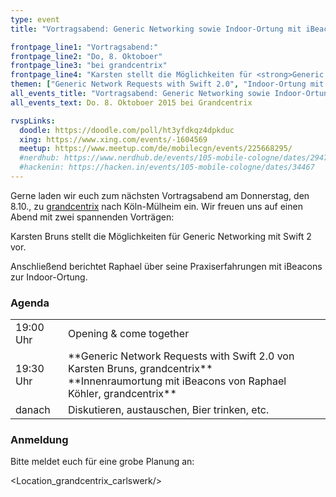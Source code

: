```yaml
---
type: event
title: "Vortragsabend: Generic Networking sowie Indoor-Ortung mit iBeacons"

frontpage_line1: "Vortragsabend:"
frontpage_line2: "Do, 8. Oktoboer"
frontpage_line3: "bei grandcentrix"
frontpage_line4: "Karsten stellt die Möglichkeiten für <strong>Generic Networking mit Swift 2</strong> vor. Anschließend berichtet Raphael über seine <strong>Praxiserfahrungen mit iBeacons</strong> zur Indoor-Ortung."
themen: ["Generic Network Requests with Swift 2.0", "Indoor-Ortung mit iBeacons"]
all_events_title: "Vortragsabend: Generic Networking sowie Indoor-Ortung mit iBeacons"
all_events_text: Do. 8. Oktoboer 2015 bei Grandcentrix

rvspLinks:
  doodle: https://doodle.com/poll/ht3yfdkqz4dpkduc
  xing: https://www.xing.com/events/-1604569
  meetup: https://www.meetup.com/de/mobilecgn/events/225668295/
  #nerdhub: https://www.nerdhub.de/events/105-mobile-cologne/dates/29471
  #hackenin: https://hacken.in/events/105-mobile-cologne/dates/34467
---
```


Gerne laden wir euch zum nächsten Vortragsabend am Donnerstag,
den 8.10., zu <a href="https://www.grandcentrix.net/">grandcentrix</a> nach Köln-Mülheim ein.
Wir freuen uns auf einen Abend mit zwei spannenden Vorträgen:

Karsten Bruns stellt die Möglichkeiten für Generic Networking mit Swift 2 vor.

Anschließend berichtet Raphael über seine Praxiserfahrungen mit iBeacons zur Indoor-Ortung.

### Agenda

<table>
  <tr>
    <td>19:00 Uhr</td>
    <td>Opening &amp; come together</td>
  </tr>
  <tr>
    <td>19:30 Uhr</td>
    <td>
      **Generic Network Requests with Swift 2.0 von Karsten Bruns, grandcentrix**<br/>
      **Innenraumortung mit iBeacons von Raphael Köhler, grandcentrix**
    </td>
  </tr>
  <tr>
    <td>danach</td>
    <td>Diskutieren, austauschen, Bier trinken, etc.</td>
  </tr>
</table>

### Anmeldung

Bitte meldet euch für eine grobe Planung an:&nbsp;
<RegisterLinks />

<Location_grandcentrix_carlswerk/>
